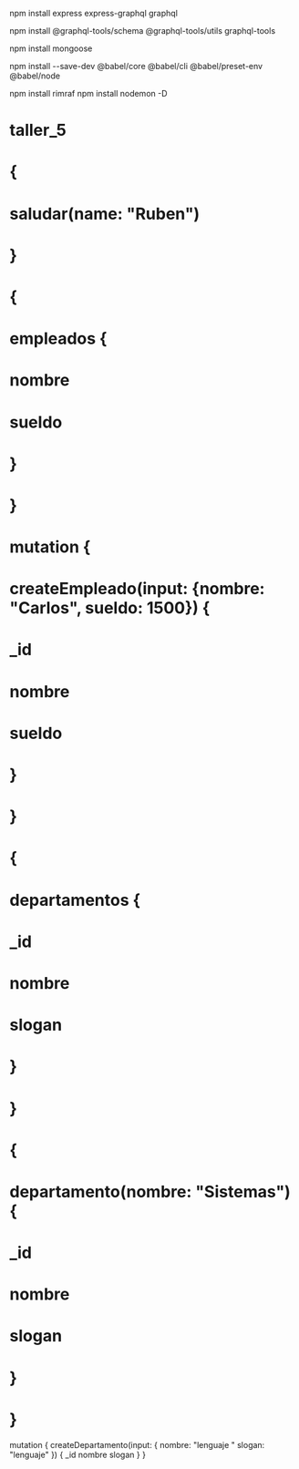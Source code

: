 npm install express express-graphql graphql


npm install @graphql-tools/schema @graphql-tools/utils graphql-tools


npm install mongoose

npm install --save-dev @babel/core @babel/cli @babel/preset-env @babel/node


npm install rimraf
npm install nodemon -D
# taller_5


# {
#   saludar(name: "Ruben")
# }

# {
#   empleados {
#     nombre
#     sueldo
#   }
# }


# mutation {
#   createEmpleado(input: {nombre: "Carlos", sueldo: 1500}) {
#     _id
#     nombre
#     sueldo
#   }
# }

# {
#   departamentos {
#     _id
#     nombre
#     slogan
#   }
# }

# {
#   departamento(nombre: "Sistemas") {
#     _id
#     nombre
#     slogan
#   }
# }


mutation {
  createDepartamento(input: {
    nombre: "lenguaje "
    slogan: "lenguaje"
  }) {
    _id
    nombre
    slogan
  }
}

